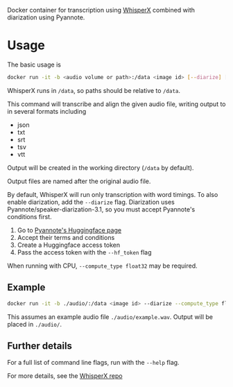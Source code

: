 Docker container for transcription using [WhisperX](https://github.com/m-bain/whisperX)
combined with diarization using Pyannote.

# Usage
The basic usage is
```bash
docker run -it -b <audio volume or path>:/data <image id> [--diarize] [--compute_type (float16 | float32 |int8)] [--hf_token <huggingface token>] <audio path inside container> [<audio path inside container>...]
```

WhisperX runs in `/data`, so paths should be relative to `/data`.

This command will transcribe and align the given audio file, writing output to in several formats including
- json
- txt
- srt
- tsv
- vtt

Output will be created in the working directory (`/data` by default).

Output files are named after the original audio file.

By default, WhisperX will run only transcription with word timings. To also enable diarization, add the `--diarize` flag.
Diarization uses Pyannote/speaker-diarization-3.1, so you must accept Pyannote's conditions first.
1. Go to [Pyannote's Huggingface page](https://huggingface.co/pyannote/speaker-diarization-3.1)
2. Accept their terms and conditions
3. Create a Huggingface access token
4. Pass the access token with the `--hf_token` flag

When running with CPU, `--compute_type float32` may be required.

## Example
```bash
docker run -it -b ./audio/:/data <image id> --diarize --compute_type float32 --hf_token <huggingface token> example.wav
```

This assumes an example audio file `./audio/example.wav`. Output will be placed in `./audio/`.

## Further details
For a full list of command line flags, run with the `--help` flag.

For more details, see the [WhisperX repo](https://github.com/m-bain/whisperX)